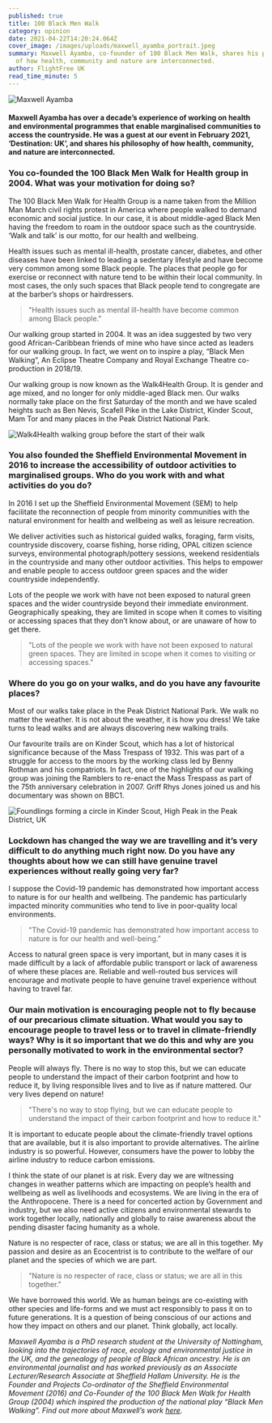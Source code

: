 ```yaml
---
published: true
title: 100 Black Men Walk
category: opinion
date: 2021-04-22T14:20:24.064Z
cover_image: /images/uploads/maxwell_ayamba_portrait.jpeg
summary: Maxwell Ayamba, co-founder of 100 Black Men Walk, shares his philosophy
  of how health, community and nature are interconnected.
author: FlightFree UK
read_time_minute: 5
---
```

![Maxwell Ayamba ](/images/uploads/maxwell_ayamba_landscape.jpg)

#### Maxwell Ayamba has over a decade’s experience of working on health and environmental programmes that enable marginalised communities to access the countryside. He was a guest at our event in February 2021, ‘Destination: UK’, and shares his philosophy of how health, community, and nature are interconnected.

### You co-founded the 100 Black Men Walk for Health group in 2004. What was your motivation for doing so?

The 100 Black Men Walk for Health Group is a name taken from the Million Man March civil rights protest in America where people walked to demand economic and social justice. In our case, it is about middle-aged Black Men having the freedom to roam in the outdoor space such as the countryside. ‘Walk and talk’ is our motto, for our health and wellbeing.

Health issues such as mental ill-health, prostate cancer, diabetes, and other diseases have been linked to leading a sedentary lifestyle and have become very common among some Black people. The places that people go for exercise or reconnect with nature tend to be within their local community. In most cases, the only such spaces that Black people tend to congregate are at the barber’s shops or hairdressers.

> "Health issues such as mental ill-health have become common among Black people."

Our walking group started in 2004. It was an idea suggested by two very good African-Caribbean friends of mine who have since acted as leaders for our walking group. In fact, we went on to inspire a play, “Black Men Walking”, An Eclipse Theatre Company and Royal Exchange Theatre co-production in 2018/19. 

Our walking group is now known as the Walk4Health Group. It is gender and age mixed, and no longer for only middle-aged Black men. Our walks normally take place on the first Saturday of the month and we have scaled heights such as Ben Nevis, Scafell Pike in the Lake District, Kinder Scout, Mam Tor and many places in the Peak District National Park. 

![Walk4Health walking group before the start of their walk](/images/uploads/100-black-men-walk.jpg "Walk4Health walking group")

### You also founded the Sheffield Environmental Movement in 2016 to increase the accessibility of outdoor activities to marginalised groups. Who do you work with and what activities do you do?

In 2016 I set up the Sheffield Environmental Movement (SEM) to help facilitate the reconnection of people from minority communities with the natural environment for health and wellbeing as well as leisure recreation. 

We deliver activities such as historical guided walks, foraging, farm visits, countryside discovery, coarse fishing, horse riding, OPAL citizen science surveys, environmental photograph/pottery sessions, weekend residentials in the countryside and many other outdoor activities. This helps to empower and enable people to access outdoor green spaces and the wider countryside independently. 

Lots of the people we work with have not been exposed to natural green spaces and the wider countryside beyond their immediate environment. Geographically speaking, they are limited in scope when it comes to visiting or accessing spaces that they don’t know about, or are unaware of how to get there. 

> "Lots of the people we work with have not been exposed to natural green spaces. They are limited in scope when it comes to visiting or accessing spaces."

### Where do you go on your walks, and do you have any favourite places?

Most of our walks take place in the Peak District National Park. We walk no matter the weather. It is not about the weather, it is how you dress! We take turns to lead walks and are always discovering new walking trails. 

Our favourite trails are on Kinder Scout, which has a lot of historical significance because of the Mass Trespass of 1932. This was part of a struggle for access to the moors by the working class led by Benny Rothman and his compatriots. In fact, one of the highlights of our walking group was joining the Ramblers to re-enact the Mass Trespass as part of the 75th anniversary celebration in 2007. Griff Rhys Jones joined us and his documentary was shown on BBC1. 

![Foundlings forming a circle in Kinder Scout, High Peak in the Peak District, UK](/images/uploads/kinder-scout.jpg "Kinder Scout, High Peak, UK")

### Lockdown has changed the way we are travelling and it’s very difficult to do anything much right now. Do you have any thoughts about how we can still have genuine travel experiences without really going very far?

I suppose the Covid-19 pandemic has demonstrated how important access to nature is for our health and wellbeing. The pandemic has particularly impacted minority communities who tend to live in poor-quality local environments. 

> "The Covid-19 pandemic has demonstrated how important access to nature is for our health and well-being."

Access to natural green space is very important, but in many cases it is made difficult by a lack of affordable public transport or lack of awareness of where these places are. Reliable and well-routed bus services will encourage and motivate people to have genuine travel experience without having to travel far. 

### Our main motivation is encouraging people not to fly because of our precarious climate situation. What would you say to encourage people to travel less or to travel in climate-friendly ways? Why is it so important that we do this and why are you personally motivated to work in the environmental sector?

People will always fly. There is no way to stop this, but we can educate people to understand the impact of their carbon footprint and how to reduce it, by living responsible lives and to live as if nature mattered. Our very lives depend on nature!

> "There's no way to stop flying, but we can educate people to understand the impact of their carbon footprint and how to reduce it."

 It is important to educate people about the climate-friendly travel options that are available, but it is also important to provide alternatives. The airline industry is so powerful. However, consumers have the power to lobby the airline industry to reduce carbon emissions. 

I think the state of our planet is at risk. Every day we are witnessing changes in weather patterns which are impacting on people’s health and wellbeing as well as livelihoods and ecosystems. We are living in the era of the Anthropocene. There is a need for concerted action by Government and industry, but we also need active citizens and environmental stewards to work together locally, nationally and globally to raise awareness about the pending disaster facing humanity as a whole. 

Nature is no respecter of race, class or status; we are all in this together. My passion and desire as an Ecocentrist is to contribute to the welfare of our planet and the species of which we are part. 

> "Nature is no respecter of race, class or status; we are all in this together."

We have borrowed this world. We as human beings are co-existing with other species and life-forms and we must act responsibly to pass it on to future generations. It is a question of being conscious of our actions and how they impact on others and our planet. Think globally, act locally. 

*Maxwell Ayamba is a PhD research student at the University of Nottingham, looking into the trajectories of race, ecology and environmental justice in the UK, and the genealogy of people of Black African ancestry. He is an environmental journalist and has worked previously as an Associate Lecturer/Research Associate at Sheffield Hallam University. He is the Founder and Projects Co-ordinator of the Sheffield Environmental Movement (2016) and Co-Founder of the 100 Black Men Walk for Health Group (2004) which inspired the production of the national play “Black Men Walking”. Find out more about Maxwell’s work [here](http://www.semcharity.org.uk/).*